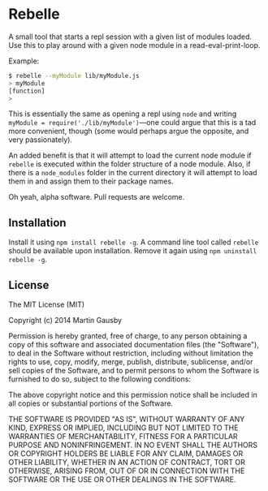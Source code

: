# Rebelle

A small tool that starts a repl session with a given list of modules loaded. Use this to play around with a given node module in a read-eval-print-loop.

Example:

```sh
$ rebelle --myModule lib/myModule.js
> myModule
[function]
>
```

This is essentially the same as opening a repl using `node` and writing `myModule = require('./lib/myModule')`—one could argue that this is a tad more convenient, though (some would perhaps argue the opposite, and very passionately).

An added benefit is that it will attempt to load the current node module if `rebelle` is executed within the folder structure of a node module. Also, if there is a `node_modules` folder in the current directory it will attempt to load them in and assign them to their package names.

Oh yeah, alpha software. Pull requests are welcome.


## Installation
Install it using `npm install rebelle -g`. A command line tool called `rebelle` should be available upon installation. Remove it again using `npm uninstall rebelle -g`.


## License
The MIT License (MIT)

Copyright (c) 2014 Martin Gausby

Permission is hereby granted, free of charge, to any person obtaining a copy of this software and associated documentation files (the "Software"), to deal in the Software without restriction, including without limitation the rights to use, copy, modify, merge, publish, distribute, sublicense, and/or sell copies of the Software, and to permit persons to whom the Software is furnished to do so, subject to the following conditions:

The above copyright notice and this permission notice shall be included in all copies or substantial portions of the Software.

THE SOFTWARE IS PROVIDED "AS IS", WITHOUT WARRANTY OF ANY KIND, EXPRESS OR IMPLIED, INCLUDING BUT NOT LIMITED TO THE WARRANTIES OF MERCHANTABILITY, FITNESS FOR A PARTICULAR PURPOSE AND NONINFRINGEMENT. IN NO EVENT SHALL THE AUTHORS OR COPYRIGHT HOLDERS BE LIABLE FOR ANY CLAIM, DAMAGES OR OTHER LIABILITY, WHETHER IN AN ACTION OF CONTRACT, TORT OR OTHERWISE, ARISING FROM, OUT OF OR IN CONNECTION WITH THE SOFTWARE OR THE USE OR OTHER DEALINGS IN THE SOFTWARE.
